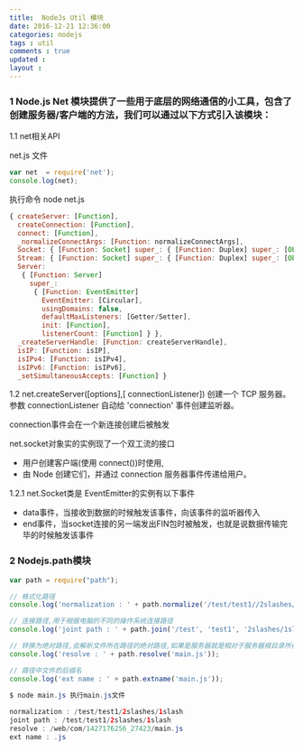 ```yaml
---
title:  NodeJs Util 模块 
date: 2016-12-21 12:36:00
categories: nodejs
tags : util
comments : true 
updated : 
layout : 
---
```


### 1 Node.js Net 模块提供了一些用于底层的网络通信的小工具，包含了创建服务器/客户端的方法，我们可以通过以下方式引入该模块：

1.1 net相关API

net.js 文件

```javascript
var net  = require('net');
console.log(net);
```

执行命令  node  net.js

```javascript
{ createServer: [Function],
  createConnection: [Function],
  connect: [Function],
  _normalizeConnectArgs: [Function: normalizeConnectArgs],
  Socket: { [Function: Socket] super_: { [Function: Duplex] super_: [Object] } },
  Stream: { [Function: Socket] super_: { [Function: Duplex] super_: [Object] } },
  Server:
   { [Function: Server]
     super_:
      { [Function: EventEmitter]
        EventEmitter: [Circular],
        usingDomains: false,
        defaultMaxListeners: [Getter/Setter],
        init: [Function],
        listenerCount: [Function] } },
  _createServerHandle: [Function: createServerHandle],
  isIP: [Function: isIP],
  isIPv4: [Function: isIPv4],
  isIPv6: [Function: isIPv6],
  _setSimultaneousAccepts: [Function] }

```

1.2 net.createServer([options],[ connectionListener])
创建一个 TCP 服务器。参数 connectionListener 自动给 'connection' 事件创建监听器。

connection事件会在一个新连接创建后被触发

net.socket对象实的实例现了一个双工流的接口

* 用户创建客户端(使用 connect())时使用,
* 由 Node 创建它们，并通过 connection 服务器事件传递给用户。

1.2.1 net.Socket类是 EventEmitter的实例有以下事件

- data事件，当接收到数据的时候触发该事件，向该事件的监听器传入
- end事件，当socket连接的另一端发出FIN包时被触发，也就是说数据传输完毕的时候触发该事件



### 2 Nodejs.path模块

```javascript
var path = require("path");

// 格式化路径
console.log('normalization : ' + path.normalize('/test/test1//2slashes/1slash/tab/..'));

// 连接路径,用于根据电脑的不同的操作系统连接路径 
console.log('joint path : ' + path.join('/test', 'test1', '2slashes/1slash', 'tab', '..'));

// 转换为绝对路径,会解析文件所在路径的绝对路径,如果是服务器就是相对于服务器根目录所在路径,如果是磁盘就是相对于磁盘的根目录
console.log('resolve : ' + path.resolve('main.js'));

// 路径中文件的后缀名
console.log('ext name : ' + path.extname('main.js'));
```

```java
$ node main.js 执行main.js文件
  
normalization : /test/test1/2slashes/1slash
joint path : /test/test1/2slashes/1slash
resolve : /web/com/1427176256_27423/main.js
ext name : .js
```

